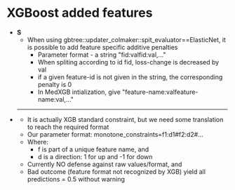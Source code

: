 # XGBoost added features
- **S**
  - When using gbtree::updater_colmaker::spit_evaluator==ElasticNet, it is possible to add feature specific additive penalties
    - Parameter format - a string "fid:valfid:val,..."
    - When spliting according to id fid, loss-change is decreased by val
    - if a given feature-id is not given in the string, the corresponding penalty is 0
    - In MedXGB intialization, give "feature-name:valfeature-name:val,..."
 
- ****
  - It is actually XGB standard constraint, but we need some translation to reach the required format
  - Our parameter format: monotone_constraints=f1:d1#f2:d2#...
  - Where:
    - f is part of a unique feature name, and
    - d is a direction: 1 for up and -1 for down
  - Currently NO defense against raw values/format, and
  - Bad outcome (feature format not recognized by XGB) yield all predictions = 0.5 without warning
